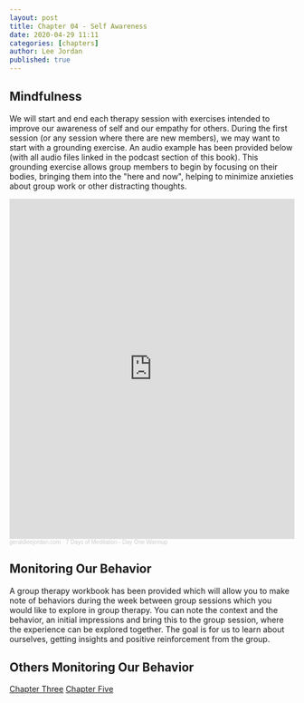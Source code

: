 ```yaml
---
layout: post
title: Chapter 04 - Self Awareness
date: 2020-04-29 11:11
categories: [chapters]
author: Lee Jordan
published: true
---
```


<h2>Mindfulness</h2>

We will start and end each therapy session with exercises intended to improve our awareness of self and our empathy for others. During the first session (or any session where there are new members), we may want to start with a grounding exercise. An audio example has been provided below (with all audio files linked in the podcast section of this book). This grounding exercise allows group members to begin by focusing on their bodies, bringing them into the "here and now", helping to minimize anxieties about group work or other distracting thoughts.

<iframe width="100%" height="600" scrolling="no" frameborder="no" allow="autoplay" src="https://w.soundcloud.com/player/?url=https%3A//api.soundcloud.com/tracks/807236335&color=%23333333&auto_play=false&hide_related=false&show_comments=true&show_user=true&show_reposts=false&show_teaser=true&visual=true"></iframe><div style="font-size: 10px; color: #cccccc;line-break: anywhere;word-break: normal;overflow: hidden;white-space: nowrap;text-overflow: ellipsis; font-family: Interstate,Lucida Grande,Lucida Sans Unicode,Lucida Sans,Garuda,Verdana,Tahoma,sans-serif;font-weight: 100;"><a href="https://soundcloud.com/geraldleejordan" title="geraldleejordan.com" target="_blank" style="color: #cccccc; text-decoration: none;">geraldleejordan.com</a> · <a href="https://soundcloud.com/geraldleejordan/7-days-of-meditation-day-one-warmup" title="7 Days of Meditation - Day One Warmup" target="_blank" style="color: #cccccc; text-decoration: none;">7 Days of Meditation - Day One Warmup</a></div>

<h2>Monitoring Our Behavior</h2>

A group therapy workbook has been provided which will allow you to make note of behaviors during the week between group sessions which you would like to explore in group therapy. You can note the context and the behavior, an initial impressions and bring this to the group session, where the experience can be explored together. The goal is for us to learn about ourselves, getting insights and positive reinforcement from the group.

<h2>Others Monitoring Our Behavior</h2>



<div class="pagination">
    <a class="pagination-item older" href="https://therapy.geraldleejordan.com/chapter-03/">Chapter Three</a>
      <a class="pagination-item newer" href="https://therapy.geraldleejordan.com/chapter-05/">Chapter Five</a>
</div>
